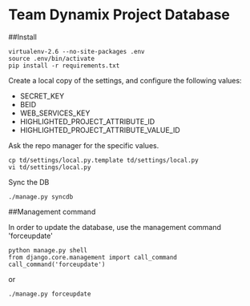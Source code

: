 # Team Dynamix Project Database

##Install
    
    virtualenv-2.6 --no-site-packages .env
    source .env/bin/activate
    pip install -r requirements.txt

Create a local copy of the settings, and configure the following values:

- SECRET_KEY
- BEID
- WEB_SERVICES_KEY
- HIGHLIGHTED_PROJECT_ATTRIBUTE_ID
- HIGHLIGHTED_PROJECT_ATTRIBUTE_VALUE_ID

Ask the repo manager for the specific values.

    cp td/settings/local.py.template td/settings/local.py
    vi td/settings/local.py

Sync the DB
    
    ./manage.py syncdb

##Management command

In order to update the database, use the management command 'forceupdate'

    python manage.py shell
    from django.core.management import call_command
    call_command('forceupdate')
    
or

    ./manage.py forceupdate
